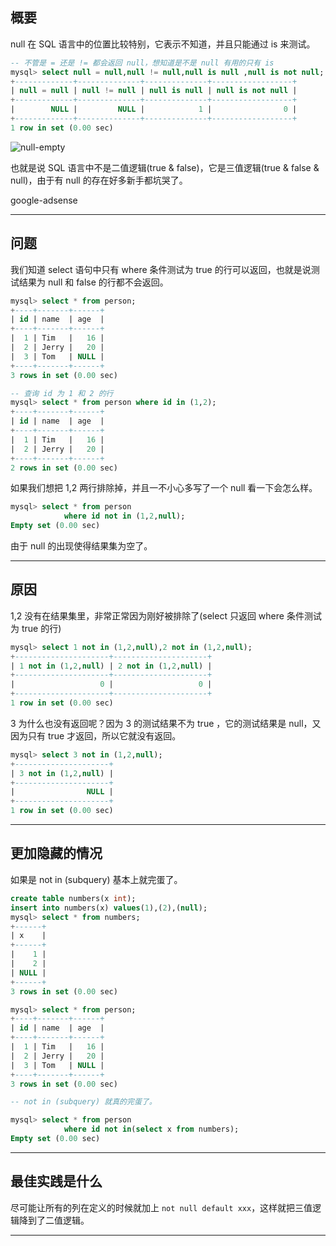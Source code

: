 ## 概要
null 在 SQL 语言中的位置比较特别，它表示不知道，并且只能通过 is 来测试。
```sql
-- 不管是 = 还是 != 都会返回 null，想知道是不是 null 有用的只有 is
mysql> select null = null,null != null,null is null ,null is not null;
+-------------+--------------+--------------+------------------+
| null = null | null != null | null is null | null is not null |
+-------------+--------------+--------------+------------------+
|        NULL |         NULL |            1 |                0 |
+-------------+--------------+--------------+------------------+
1 row in set (0.00 sec)
```

![null-empty](static/2020-14/null-empty.png)

也就是说 SQL 语言中不是二值逻辑(true & false)，它是三值逻辑(true & false & null)，由于有 null 的存在好多新手都坑哭了。

google-adsense

---

## 问题
我们知道 select 语句中只有 where 条件测试为 true 的行可以返回，也就是说测试结果为 null 和 false 的行都不会返回。
```sql
mysql> select * from person;
+----+-------+------+
| id | name  | age  |
+----+-------+------+
|  1 | Tim   |   16 |
|  2 | Jerry |   20 |
|  3 | Tom   | NULL |
+----+-------+------+
3 rows in set (0.00 sec)

-- 查询 id 为 1 和 2 的行
mysql> select * from person where id in (1,2);
+----+-------+------+
| id | name  | age  |
+----+-------+------+
|  1 | Tim   |   16 |
|  2 | Jerry |   20 |
+----+-------+------+
2 rows in set (0.00 sec)
```
如果我们想把 1,2 两行排除掉，并且一不小心多写了一个 null 看一下会怎么样。
```sql
mysql> select * from person 
            where id not in (1,2,null);
Empty set (0.00 sec)
```
由于 null 的出现使得结果集为空了。

---

## 原因
1,2 没有在结果集里，非常正常因为刚好被排除了(select 只返回 where 条件测试为 true 的行)
```sql
mysql> select 1 not in (1,2,null),2 not in (1,2,null);
+---------------------+---------------------+
| 1 not in (1,2,null) | 2 not in (1,2,null) |
+---------------------+---------------------+
|                   0 |                   0 |
+---------------------+---------------------+
1 row in set (0.00 sec)
```
3 为什么也没有返回呢？因为 3 的测试结果不为 true ，它的测试结果是 null，又因为只有 true 才返回，所以它就没有返回。
```sql
mysql> select 3 not in (1,2,null);
+---------------------+
| 3 not in (1,2,null) |
+---------------------+
|                NULL |
+---------------------+
1 row in set (0.00 sec)
```
---

## 更加隐藏的情况
如果是 not in (subquery) 基本上就完蛋了。
```sql
create table numbers(x int);
insert into numbers(x) values(1),(2),(null);
mysql> select * from numbers;
+------+
| x    |
+------+
|    1 |
|    2 |
| NULL |
+------+
3 rows in set (0.00 sec)

mysql> select * from person;
+----+-------+------+
| id | name  | age  |
+----+-------+------+
|  1 | Tim   |   16 |
|  2 | Jerry |   20 |
|  3 | Tom   | NULL |
+----+-------+------+
3 rows in set (0.00 sec)

-- not in (subquery) 就真的完蛋了。

mysql> select * from person
            where id not in(select x from numbers);
Empty set (0.00 sec)
```

---


## 最佳实践是什么
尽可能让所有的列在定义的时候就加上 `not null default xxx`，这样就把三值逻辑降到了二值逻辑。

---